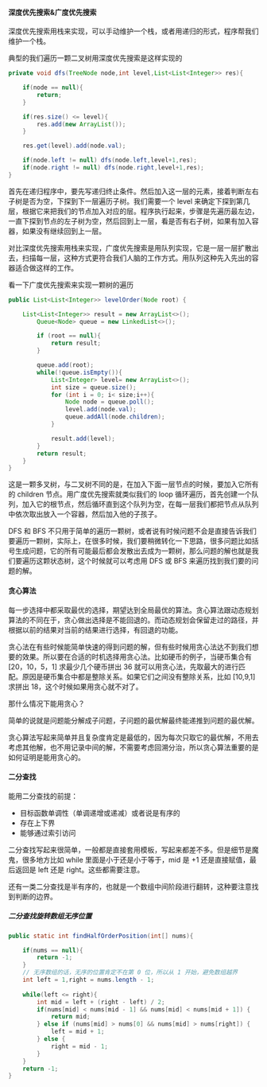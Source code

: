 #### 深度优先搜索&广度优先搜索

深度优先搜索用栈来实现，可以手动维护一个栈，或者用递归的形式，程序帮我们维护一个栈。

典型的我们遍历一颗二叉树用深度优先搜索是这样实现的

```java
private void dfs(TreeNode node,int level,List<List<Integer>> res){

    if(node == null){
        return;
    }

    if(res.size() <= level){
        res.add(new ArrayList());
    }

    res.get(level).add(node.val);

    if(node.left != null) dfs(node.left,level+1,res);
    if(node.right != null) dfs(node.right,level+1,res);
}
```
首先在递归程序中，要先写递归终止条件。然后加入这一层的元素，接着判断左右子树是否为空，下探到下一层遍历子树。我们需要一个 level 来确定下探到第几层，根据它来把我们的节点加入对应的层。程序执行起来，步骤是先遍历最左边，一直下探到节点的左子树为空，然后回到上一层，看是否有右子树，如果有加入容器，如果没有继续回到上一层。


对比深度优先搜索用栈来实现，广度优先搜索是用队列实现，它是一层一层扩散出去，扫描每一层，这种方式更符合我们人脑的工作方式。用队列这种先入先出的容器适合做这样的工作。

看一下广度优先搜索来实现一颗树的遍历

```java
public List<List<Integer>> levelOrder(Node root) {

    List<List<Integer>> result = new ArrayList<>();
        Queue<Node> queue = new LinkedList<>();

        if (root == null){
            return result;
        }

        queue.add(root);
        while(!queue.isEmpty()){
            List<Integer> level= new ArrayList<>();
            int size = queue.size();
            for (int i = 0; i< size;i++){
                Node node = queue.poll();
                level.add(node.val);
                queue.addAll(node.children);
            }

            result.add(level);
        }
        return result;
    }
}
```

这是一颗多叉树，与二叉树不同的是，在加入下面一层节点的时候，要加入它所有的 children 节点。用广度优先搜索就类似我们的 loop 循环遍历，首先创建一个队列，加入它的根节点，然后循环直到这个队列为空，在每一层我们都把节点从队列中依次取出放入一个容器，然后加入他的子孩子。

DFS 和 BFS 不只用于简单的遍历一颗树，或者说有时候问题不会是直接告诉我们要遍历一颗树，实际上，在很多时候，我们要稍微转化一下思路，很多问题比如括号生成问题，它的所有可能最后都会发散出去成为一颗树，那么问题的解也就是我们要遍历这颗状态树，这个时候就可以考虑用 DFS 或 BFS 来遍历找到我们要的问题的解。

#### 贪心算法

每一步选择中都采取最优的选择，期望达到全局最优的算法。贪心算法跟动态规划算法的不同在于，贪心做出选择是不能回退的。而动态规划会保留走过的路径，并根据以前的结果对当前的结果进行选择，有回退的功能。

贪心法在有些时候能简单快速的得到问题的解，但有些时候用贪心法达不到我们想要的效果。所以要在合适的时机选择用贪心法。比如硬币的例子，当硬币集合有 [20，10，5，1] 求最少几个硬币拼出 36 就可以用贪心法，先取最大的进行匹配。原因是硬币集合中都是整除关系。如果它们之间没有整除关系，比如 [10,9,1] 求拼出 18，这个时候如果用贪心就不对了。

那什么情况下能用贪心？

简单的说就是问题能分解成子问题，子问题的最优解最终能递推到问题的最优解。

贪心算法写起来简单并且复杂度肯定是最低的，因为每次只取它的最优解，不用去考虑其他解，也不用记录中间的解，不需要考虑回溯分治，所以贪心算法重要的是如何证明是能用贪心的。


#### 二分查找

能用二分查找的前提：

- 目标函数单调性（单调递增或递减）或者说是有序的
- 存在上下界
- 能够通过索引访问

二分查找写起来很简单，一般都是直接套用模板，写起来都差不多。但是细节是魔鬼，很多地方比如 while 里面是小于还是小于等于，mid 是 +1 还是直接赋值，最后返回是 left 还是 right。这些都需要注意。

还有一类二分查找是半有序的，也就是一个数组中间阶段进行翻转，这种要注意找到判断的边界。


##### 二分查找旋转数组无序位置

```java
public static int findHalfOrderPosition(int[] nums){

    if(nums == null){
        return -1;
    }
    // 无序数组的话，无序的位置肯定不在第 0 位，所以从 1 开始，避免数组越界
    int left = 1,right = nums.length - 1;
    
    while(left <= right){
        int mid = left + (right - left) / 2;
        if(nums[mid] < nums[mid - 1] && nums[mid] < nums[mid + 1]) {
            return mid;
        } else if (nums[mid] > nums[0] && nums[mid] > nums[right]) {
            left = mid + 1;
        } else {
            right = mid - 1;
        }
    }
    return -1;
}
```